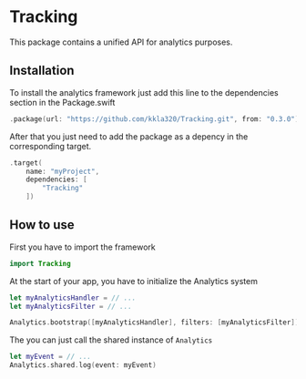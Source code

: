 # Tracking

This package contains a unified API for analytics purposes.

## Installation
To install the analytics framework just add this line to the dependencies section in the Package.swift
```swift
.package(url: "https://github.com/kkla320/Tracking.git", from: "0.3.0")
```
After that you just need to add the package as a depency in the corresponding target.
```swift
.target(
    name: "myProject",
    dependencies: [
        "Tracking"
    ])
```

## How to use
First you have to import the framework
```swift
import Tracking
```

At the start of your app, you have to initialize the Analytics system
```swift
let myAnalyticsHandler = // ...
let myAnalyticsFilter = // ...

Analytics.bootstrap([myAnalyticsHandler], filters: [myAnalyticsFilter])
```

The you can just call the shared instance of `Analytics`
```swift
let myEvent = // ...
Analytics.shared.log(event: myEvent)
```
